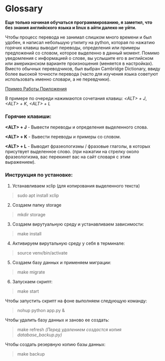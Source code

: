 # Glossary

**Еще только начиная обучаться программированию, я заметил, что без знания английского языка и linux в айти далеко не уйти.**

Чтобы процесс перевода не занимал слишком много времени и был удобен, я написал небольшую утилиту на python, которая по нажатию горячих клавиш выводит переводы, определения или примеры предложений со словом, которое выделенно в данный момент.
Помимо уведомления с информацией о слове, вы услышите его в английском или американском варианте произношения (меняется в настройках).
Вместо обычных переводчиков, был выбран Cambridge Dictionary, ввиду более высокой точности перевода (часто для изучения языка советуют использовать именно словари, а не перевдчики).

[Пример Работы Приложения](https://files.fm/u/9qxbhekawr#/view/8rt8s7uuzv)

В примере по очереди нажимаются сочетания клавиш:
*\<ALT\> + J*, *\<ALT\> + K*, *\<ALT\> + L*

### Горячие клавиши:
**\<ALT\> + J** - Вывести переводы и определения выделенного слова.

**\<ALT\> + K** - Вывести переводы и примеры со словом.

**\<ALT\> + L** - Выводит фразеологизмы / фразовые глаголы, в которых присутвует выделенное слово. 
(при нажатии на стрелку около фразеологизма, вас перекинет вас на сайт словаря с этим выражением).


### Инструкция по установке:
1. Устанавливаем xclip (для копирования выделенного текста)
> sudo apt install xclip
2. Создаем папку storage
> mkdir storage
3. Создаем вирутуальную среду и устанавливаем зависимости:
> make install
4. Активируем вирутальную среду у себя в терминале:
> source venv/bin/activate
5. Создаем базу данных и применяем миграции:
> make migrate
6. Запускаем скрипт:
> make start

Чтобы запустить скрипт на фоне выполняем следующую команду:
> nohup python app.py &

Чтобы удалить базу данных и заново ее создать:
> make refresh
*(Перед удалением создастся копия database_backup.py)*

Чтобы создать резервную копию базы данных:
> make backup
